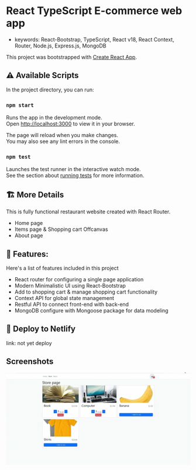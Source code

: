 ﻿# React TypeScript E-commerce web app

- keywords: React-Bootstrap, TypeScript, React v18, React Context, Router, Node.js, Express.js, MongoDB

This project was bootstrapped with [Create React App](https://github.com/facebook/create-react-app).

## ⚠️ Available Scripts

In the project directory, you can run:

### `npm start`

Runs the app in the development mode.\
Open [http://localhost:3000](http://localhost:3000) to view it in your browser.

The page will reload when you make changes.\
You may also see any lint errors in the console.

### `npm test`

Launches the test runner in the interactive watch mode.\
See the section about [running tests](https://facebook.github.io/create-react-app/docs/running-tests) for more information.

## 🏗️ More Details

This is fully functional restaurant website created with React Router.

- Home page
- Items page & Shopping cart Offcanvas
- About page

## 🧰 Features:

Here's a list of features included in this project

- React router for configuring a single page application
- Modern Minimalistic UI using React-Bootstrap
- Add to shopping cart & manage shopping cart functionality
- Context API for global state management
- Restful API to connect front-end with back-end
- MongoDB configure with Mongoose package for data modeling

## 🙏 Deploy to Netlify

link: not yet deploy

## Screenshots

![Alt text](/sc/screenshot.gif?raw=true "Optional Title")
